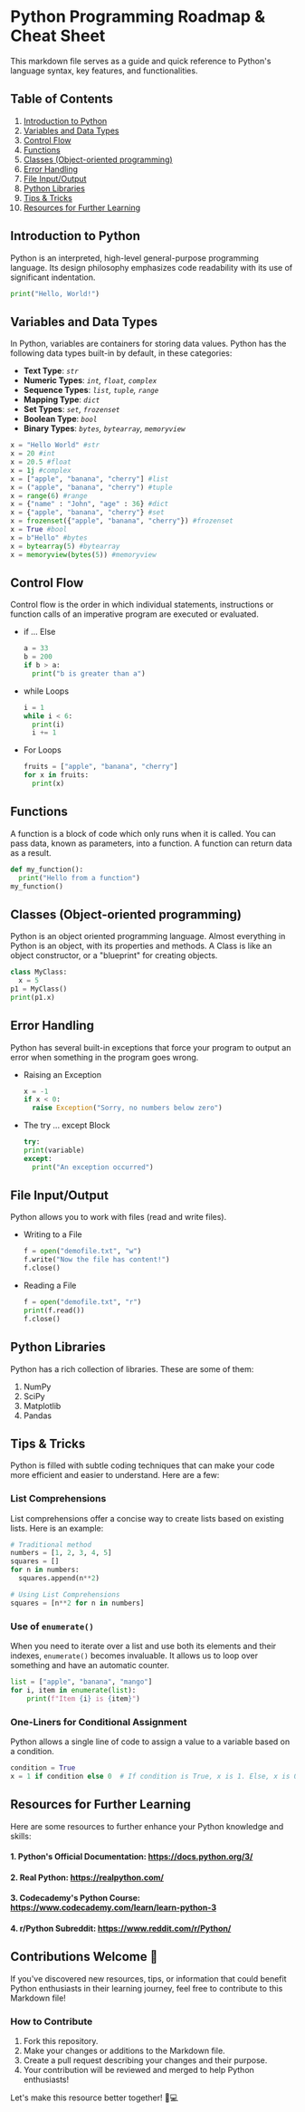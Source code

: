 # Python Programming Roadmap & Cheat Sheet

This markdown file serves as a guide and quick reference to Python's language syntax, key features, and functionalities. 

## Table of Contents

1. [Introduction to Python](#introduction-to-python)
2. [Variables and Data Types](#variables-and-data-types)
3. [Control Flow](#control-flow)
4. [Functions](#functions)
5. [Classes (Object-oriented programming)](#classes-object-oriented-programming)
6. [Error Handling](#error-handling)
7. [File Input/Output](#file-inputoutput)
8. [Python Libraries](#python-libraries)
9. [Tips & Tricks](#tips--tricks)
10. [Resources for Further Learning](#resources-for-further-learning)


## Introduction to Python

Python is an interpreted, high-level general-purpose programming language. Its design philosophy emphasizes code readability with its use of significant indentation. 

```python
print("Hello, World!")
```

## Variables and Data Types

In Python, variables are containers for storing data values. Python has the following data types built-in by default, in these categories:

- **Text Type**: _`str`_
- **Numeric Types**: _`int`, `float`, `complex`_
- **Sequence Types**: _`list`, `tuple`, `range`_
- **Mapping Type**: _`dict`_
- **Set Types**: _`set`, `frozenset`_
- **Boolean Type**: _`bool`_
- **Binary Types**: _`bytes`, `bytearray`, `memoryview`_

```python
x = "Hello World" #str	
x = 20 #int	
x = 20.5 #float	
x = 1j #complex	
x = ["apple", "banana", "cherry"] #list	
x = ("apple", "banana", "cherry") #tuple	
x = range(6) #range	
x = {"name" : "John", "age" : 36} #dict	
x = {"apple", "banana", "cherry"} #set	
x = frozenset({"apple", "banana", "cherry"}) #frozenset	
x = True #bool	
x = b"Hello" #bytes	
x = bytearray(5) #bytearray	
x = memoryview(bytes(5)) #memoryview
```

## Control Flow

Control flow is the order in which individual statements, instructions or function calls of an imperative program are executed or evaluated.

- if ... Else
  ```python
  a = 33
  b = 200
  if b > a:
    print("b is greater than a")
  ```
- while Loops
  ```python
  i = 1
  while i < 6:
    print(i)
    i += 1
  ```
- For Loops
  ```python
  fruits = ["apple", "banana", "cherry"]
  for x in fruits:
    print(x)
  ```

## Functions

A function is a block of code which only runs when it is called. You can pass data, known as parameters, into a function. A function can return data as a result.

```python
def my_function():
  print("Hello from a function")
my_function()
```

## Classes (Object-oriented programming)

Python is an object oriented programming language. Almost everything in Python is an object, with its properties and methods. A Class is like an object constructor, or a "blueprint" for creating objects.

```python
class MyClass:
  x = 5
p1 = MyClass()
print(p1.x)
```

## Error Handling

Python has several built-in exceptions that force your program to output an error when something in the program goes wrong.

- Raising an Exception
  ```python
  x = -1
  if x < 0:
    raise Exception("Sorry, no numbers below zero")
  ```
- The try ... except Block
  ```python
  try:
  print(variable)
  except:
    print("An exception occurred")
  ```
## File Input/Output

Python allows you to work with files (read and write files).

- Writing to a File
  ```python
  f = open("demofile.txt", "w")
  f.write("Now the file has content!")
  f.close()
  ```
- Reading a File
  ```python
  f = open("demofile.txt", "r")
  print(f.read())
  f.close()
  ```
## Python Libraries

Python has a rich collection of libraries. These are some of them:

1. NumPy
2. SciPy
3. Matplotlib
4. Pandas

## Tips & Tricks

Python is filled with subtle coding techniques that can make your code more efficient and easier to understand. Here are a few:

### List Comprehensions

List comprehensions offer a concise way to create lists based on existing lists. Here is an example:
```python
# Traditional method
numbers = [1, 2, 3, 4, 5]
squares = []
for n in numbers:
  squares.append(n**2)

# Using List Comprehensions
squares = [n**2 for n in numbers]
```

### Use of `enumerate()`

When you need to iterate over a list and use both its elements and their indexes, `enumerate()` becomes invaluable. It allows us to loop over something and have an automatic counter.
```python
list = ["apple", "banana", "mango"]
for i, item in enumerate(list):
    print(f"Item {i} is {item}")
```

### One-Liners for Conditional Assignment

Python allows a single line of code to assign a value to a variable based on a condition.
```python
condition = True
x = 1 if condition else 0  # If condition is True, x is 1. Else, x is 0
```

## Resources for Further Learning

Here are some resources to further enhance your Python knowledge and skills:

#### 1. Python's Official Documentation: https://docs.python.org/3/
#### 2. Real Python: https://realpython.com/
#### 3. Codecademy's Python Course: https://www.codecademy.com/learn/learn-python-3
#### 4. r/Python Subreddit: https://www.reddit.com/r/Python/

## Contributions Welcome 🌟

If you've discovered new resources, tips, or information that could benefit Python enthusiasts in their learning journey, feel free to contribute to this Markdown file!

### How to Contribute

1. Fork this repository.
2. Make your changes or additions to the Markdown file.
3. Create a pull request describing your changes and their purpose.
4. Your contribution will be reviewed and merged to help Python enthusiasts!

Let's make this resource better together! 🐍💻
